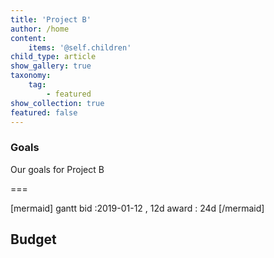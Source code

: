 ```yaml
---
title: 'Project B'
author: /home
content:
    items: '@self.children'
child_type: article
show_gallery: true
taxonomy:
    tag:
        - featured
show_collection: true
featured: false
---
```


### Goals
Our goals for Project B

===

[mermaid]
gantt
    bid      :2019-01-12  , 12d
    award      : 24d
[/mermaid]


## Budget
